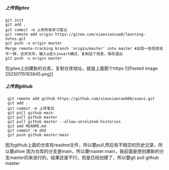 ##### 上传到gitee
```
git init
git add .
git commit -m 上传所有学习笔记
git remote add origin https://gitee.com/xiaoxiaocao8/learning-notes.git
git push -u origin master
Merge remote-tracking branch 'origin/master' into master #出现一些信息说不一样，合并文件，输入a进入insert模式，复制这个信息，保存退出
git push -u origin master
```
在gitee上创建新的仓库，复制仓库地址，就是上面那个https
![[Pasted image 20250115183845.png]]

##### 上传到github
```
 git remote add github https://github.com/xiaoxiaocao888/xuexi.git
 git add .
 git commit -m 上传笔记
 git pull github main
 git pull github master
 git pull github master --allow-unrelated-histories
 git add README.md
 git commit -m ddd
 git push github master:main

```
因为github上面的仓库有readme文件，所以要pull,然后有不相交的历史记录，所以要allow
因为仓库的分支是main，所以要master:main，我前面是想创建新的分支master的来进行的，结果还是不行，但是已经创建了，所以要git pull github master
